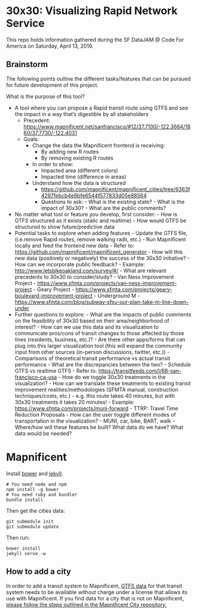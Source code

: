 # 30x30: Visualizing Rapid Network Service

This repo holds information gathered during the SF DataJAM @ Code For America on Saturday, April 13, 2019.

## Brainstorm

The following points oultine the different tasks/features that can be pursued for future development of this project.

What is the purpose of this tool?

- A tool where you can propose a Rapid transit route using GTFS and see the impact in a way that’s digestible by all stakeholders	
    - Precedent: https://www.mapnificent.net/sanfrancisco/#12/37.7100/-122.3664/1860/37.7730/-122.4031
    - Goals:
        - Change the data the Mapnificent frontend is receiving:
            - By adding new R routes
            - By removing existing R routes
        - In order to show:
            - Impacted area (different colors)
            - Impacted time (difference in areas)
        - Understand how the data is structured
            - https://github.com/mapnificent/mapnificent_cities/tree/6363f4297febcb4e6bfe6544f577833d05e88564
            - Questions to ask:
                    - What is the existing state?
                    - What is the impact of 30x30?
                    - What are the public comments?
- No matter what tool or feature you develop, first consider:
        - How is GTFS structured as it exists (static and realtime)
        - How would GTFS be structured to show future/predictive data
- Potential tasks to explore when adding features
        - Update the GTFS file, (i.e.remove Rapid routes, remove walking radii, etc.)
        - Run Mapnificent locally and feed the frontend new data
            - Refer to: https://github.com/mapnificent/mapnificent_generator
        - How will this new data (positively or negatively) the success of the 30x30 initiative?
        - How can we incorporate public feedback?
            - Example: http://www.letsbikeoakland.com/survey/#/
        - What are relevant precedents to 30x30 to consider/study?
                - Van Ness Improvement Project
                    - https://www.sfmta.com/projects/van-ness-improvement-project
                - Geary Project
                    - https://www.sfmta.com/projects/geary-boulevard-improvement-project
                - Underground M
                    - https://www.sfmta.com/blog/subway-sfsu-our-plan-take-m-line-down-under
- Further questions to explore:
        - What are the impacts of public comments on the feasibility of 30x30 based on their area/neighborhood of interest?
        - How can we use this data and its visualization to communicate pros/cons of transit changes to those affected by those lines (residents, business, etc.)?
        - Are there other apps/forms that can plug into this larger visualization tool (this will expand the community input from other sources (in-person discussions, twitter, etc.))
        - Comparisons of theoretical transit performance vs actual transit performance
            - What are the discrepancies between the two?
            - Schedule GTFS vs realtime GTFS
            - Refer to: https://transitfeeds.com/l/68-san-francisco-ca-usa
        - How do we toggle 30x30 treatments in the visualization?
        - How can we translate these treatments to existing transit improvement realities/methodologies (SFMTA manual, construction techniques/costs, etc.)
                - e.g. this route takes 40 minutes, but with 30x30 treatments it takes 20 minutes!
                - Example: https://www.sfmta.com/projects/muni-forward
                - TTRP: Travel Time Reduction Proposals
        - How can the user toggle different modes of transportation in the visualization?
            - MUNI, car, bike, BART, walk
        - Where/how will these features be built? What data do we have? What data would be needed?






# Mapnificent

Install [bower](http://bower.io/) and [jekyll](http://jekyllrb.com/).

    # You need node and npm
    npm install -g bower
    # You need ruby and bundler
    bundle install

Then get the cities data:

    git submodule init
    git submodule update

Then run:

    bower install
    jekyll serve -w


## How to add a city

In order to add a transit system to Mapnificent, [GTFS data](https://developers.google.com/transit/gtfs/) for that transit system needs to be available without charge under a license that allows its use with Mapnificent. If you find data for a city that is not on Mapnificent, [please follow the steps outlined in the Mapnificent City repository.](https://github.com/mapnificent/mapnificent_cities/blob/master/README.md)
